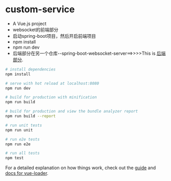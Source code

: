 # custom-service

- A Vue.js project
- websocket的前端部分
- 启动spring-boot项目，然后开启前端项目
- npm install
- npm run dev
- 后端部分在另一个仓库--spring-boot-websocket-server==>>>>This is [后端部分](https://github.com/wayofwade/spring-boot-websocket-server). 

``` bash
# install dependencies
npm install

# serve with hot reload at localhost:8080
npm run dev

# build for production with minification
npm run build

# build for production and view the bundle analyzer report
npm run build --report

# run unit tests
npm run unit

# run e2e tests
npm run e2e

# run all tests
npm test
```

For a detailed explanation on how things work, check out the [guide](http://vuejs-templates.github.io/webpack/) and [docs for vue-loader](http://vuejs.github.io/vue-loader).

